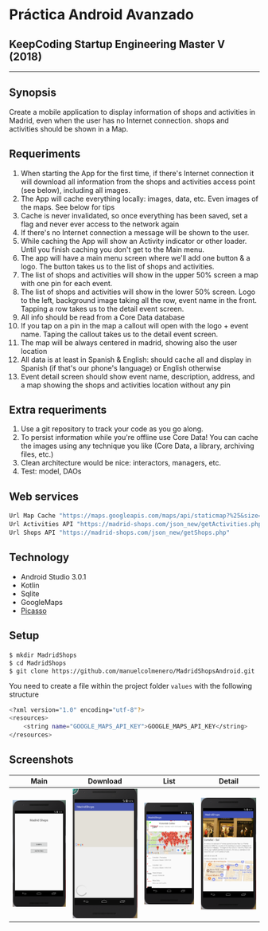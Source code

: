 # **Práctica Android Avanzado**
## **KeepCoding Startup Engineering Master V (2018)**
- - -

## **Synopsis**
Create a mobile application to display information of shops and activities in Madrid, even when the user has no Internet connection. shops and activities should be shown in a Map.

## **Requeriments**
1. When starting the App for the first time, if there's Internet connection it will download all information from the shops and activities access point (see below), including all images.
1. The App will cache everything locally: images, data, etc. Even images of the maps. See below for tips
1. Cache is never invalidated, so once everything has been saved, set a flag and never ever access to the network again
1. If there's no Internet connection a message will be shown to the user.
1. While caching the App will show an Activity indicator or other loader. Until you finish caching you don't get to the Main menu.
1. The app will have a main menu screen where we'll add one button & a logo. The button takes us to the list of shops and activities.
1. The list of shops and activities will show in the upper 50% screen a map with one pin for each event.
1. The list of shops and activities will show in the lower 50% screen. Logo to the left, background image taking all the row, event name in the front. Tapping a row takes us to the detail event screen.
1. All info should be read from a Core Data database
1. If you tap on a pin in the map a callout will open with the logo + event name. Taping the callout takes us to the detail event screen.
1. The map will be always centered in madrid, showing also the user location
1. All data is at least in Spanish & English: should cache all and display in Spanish (if that's our phone's language) or English otherwise
1. Event detail screen should show event name, description, address, and a map showing the shops and activities location without any pin

## **Extra requeriments**
1. Use a git repository to track your code as you go along.
1. To persist information while you're offline use Core Data! You can cache the images using any technique you like (Core Data, a library, archiving files, etc.)
1. Clean architecture would be nice: interactors, managers, etc.
1. Test: model, DAOs

## **Web services**

```sh
Url Map Cache "https://maps.googleapis.com/maps/api/staticmap?%25&size=320x220&scale=2&markers="
Url Activities API "https://madrid-shops.com/json_new/getActivities.php"
Url Shops API "https://madrid-shops.com/json_new/getShops.php"
```

## **Technology**
* Android Studio 3.0.1
* Kotlin
* Sqlite
* GoogleMaps
* [Picasso](http://square.github.io/picasso/)

## Setup
```
$ mkdir MadridShops
$ cd MadridShops
$ git clone https://github.com/manuelcolmenero/MadridShopsAndroid.git
```

You need to create a file within the project folder `values` with the following structure
```sh
<?xml version="1.0" encoding="utf-8"?>
<resources>
    <string name="GOOGLE_MAPS_API_KEY">GOOGLE_MAPS_API_KEY</string>
</resources>
```

## Screenshots
Main | Download | List | Detail
------------ | ------------- | ------------- | -------------
<img src = "https://github.com/manuelcolmenero/MadridShopsAndroid/blob/master/screenshots/Main.png" width="250px"> | <img src = "https://github.com/manuelcolmenero/MadridShopsAndroid/blob/master/screenshots/Download.png" width="250px"> | <img src = "https://github.com/manuelcolmenero/MadridShopsAndroid/blob/master/screenshots/List.png" width="250px"> | <img src = "https://github.com/manuelcolmenero/MadridShopsAndroid/blob/master/screenshots/Detail.png" width="250px">
